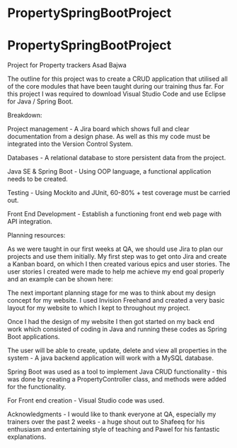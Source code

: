 # PropertySpringBootProject
# PropertySpringBootProject
Project for Property trackers
Asad Bajwa

The outline for this project was to create a CRUD application that utilised all of the core modules that have been taught during our training thus far. For this project I was required to download Visual Studio Code and use Eclipse for Java / Spring Boot.

Breakdown:

Project management - A Jira board which shows full and clear documentation from a design phase. As well as this my code must be integrated into the Version Control System.

Databases - A relational database to store persistent data from the project.

Java SE & Spring Boot - Using OOP language, a functional application needs to be created.

Testing - Using Mockito and JUnit, 60-80% + test coverage must be carried out.

Front End Development - Establish a functioning front end web page with API integration.

Planning resources:

As we were taught in our first weeks at QA, we should use Jira to plan our projects and use them initially. My first step was to get onto Jira and create a Kanban board, on which I then created various epics and user stories. The user stories I created were made to help me achieve my end goal properly and an example can be shown here:

The next important planning stage for me was to think about my design concept for my website. I used Invision Freehand and created a very basic layout for my website to which I kept to throughout my project. 

Once I had the design of my website I then got started on my back end work which consisted of coding in Java and running these codes as Spring Boot applications. 

The user will be able to create, update, delete and view all properties in the system - A java backend application will work with a MySQL database.

Spring Boot was used as a tool to implement Java CRUD functionality - this was done by creating a PropertyController class, and methods were added for the functionality.

For Front end creation - Visual Studio code was used.

Acknowledgments - I would like to thank everyone at QA, especially my trainers over the past 2 weeks - a huge shout out to Shafeeq for his enthusiasm and entertaining style of teaching and Pawel for his fantastic explanations.
